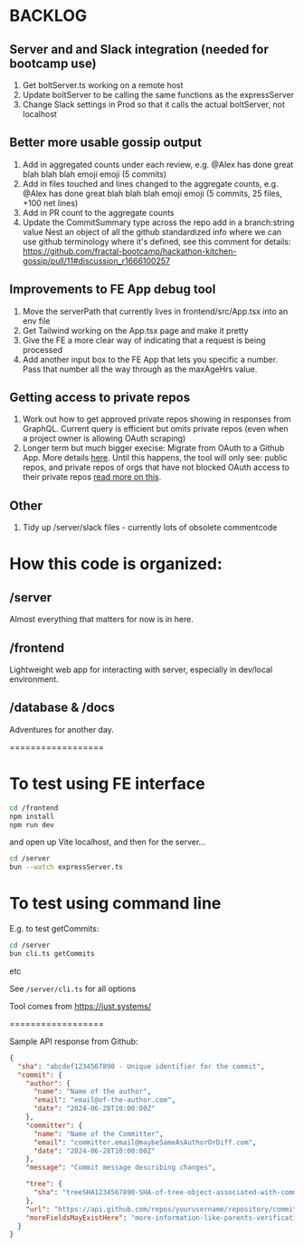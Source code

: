 # BACKLOG

## Server and and Slack integration (needed for bootcamp use)

1. Get boltServer.ts working on a remote host
1. Update boltServer to be calling the same functions as the expressServer
1. Change Slack settings in Prod so that it calls the actual boltServer, not localhost

## Better more usable gossip output

1. Add in aggregated counts under each review, e.g.
   @Alex has done great blah blah blah emoji emoji
   (5 commits)
1. Add in files touched and lines changed to the aggregate counts, e.g.
   @Alex has done great blah blah blah emoji emoji
   (5 commits, 25 files, +100 net lines)
1. Add in PR count to the aggregate counts
1. Update the CommitSummary type across the repo
   add in a branch:string value
   Nest an object of all the github standardized info where we can use github terminology where it's defined, see this comment for details: https://github.com/fractal-bootcamp/hackathon-kitchen-gossip/pull/11#discussion_r1666100257

## Improvements to FE App debug tool

1. Move the serverPath that currently lives in frontend/src/App.tsx into an env file
1. Get Tailwind working on the App.tsx page and make it pretty
1. Give the FE a more clear way of indicating that a request is being processed
1. Add another input box to the FE App that lets you specific a number. Pass that number all the way through as the maxAgeHrs value.

## Getting access to private repos

1. Work out how to get approved private repos showing in responses from GraphQL.
   Current query is efficient but omits private repos (even when a project owner
   is allowing OAuth scraping)
1. Longer term but much bigger execise: Migrate from OAuth to a Github App. More details [here](https://docs.github.com/en/apps/creating-github-apps/about-creating-github-apps/about-creating-github-apps).
   Until this happens, the tool will only see: public repos, and private repos of orgs that have not blocked OAuth access to their private repos [read more on this](https://docs.github.com/en/organizations/managing-oauth-access-to-your-organizations-data).

## Other

1. Tidy up /server/slack files - currently lots of obsolete commentcode

# How this code is organized:

## /server

Almost everything that matters for now is in here.

## /frontend

Lightweight web app for interacting with server, especially in dev/local environment.

## /database & /docs

Adventures for another day.

==================

# To test using FE interface

```sh
cd /frontend
npm install
npm run dev
```

and open up Vite localhost, and then for the server...

```sh
cd /server
bun --watch expressServer.ts
```

# To test using command line

E.g. to test getCommits:

```sh
cd /server
bun cli.ts getCommits
```

etc

See `/server/cli.ts` for all options

Tool comes from https://just.systems/

==================

Sample API response from Github:

```json
{
  "sha": "abcdef1234567890 - Unique identifier for the commit",
  "commit": {
    "author": {
      "name": "Name of the author",
      "email": "email@of-the-author.com",
      "date": "2024-06-28T10:00:00Z"
    },
    "committer": {
      "name": "Name of the Committer",
      "email": "committer.email@maybeSameAsAuthorOrDiff.com",
      "date": "2024-06-28T10:00:00Z"
    },
    "message": "Commit message describing changes",

    "tree": {
      "sha": "treeSHA1234567890-SHA-of-tree-object-associated-with-commit"
    },
    "url": "https://api.github.com/repos/yourusername/repository/commits/abcdef1234567890/url-to-view-commit-on-github",
    "moreFieldsMayExistHere": "more-information-like-parents-verification-details-etc"
  }
}
```
